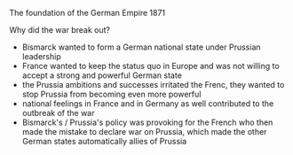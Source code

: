 The foundation of the German Empire 1871

Why did the war break out?

- Bismarck wanted to form a German national state under Prussian leadership
- France wanted to keep the status quo in Europe and was not willing to accept a strong and powerful German state
- the Prussia ambitions and successes irritated the Frenc, they wanted to stop Prussia from becoming even more powerful
- national feelings in France and in Germany as well contributed to the outbreak of the war
- Bismarck's / Prussia's policy was provoking for the French who then made the mistake to declare war on Prussia, which made the other German states automatically allies of Prussia